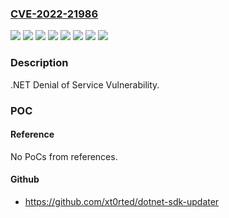### [CVE-2022-21986](https://cve.mitre.org/cgi-bin/cvename.cgi?name=CVE-2022-21986)
![](https://img.shields.io/static/v1?label=Product&message=.NET%205.0&color=blue)
![](https://img.shields.io/static/v1?label=Product&message=.NET%206.0&color=blue)
![](https://img.shields.io/static/v1?label=Product&message=Microsoft%20Visual%20Studio%202019%20version%2016.11%20(includes%2016.0%20-%2016.10)&color=blue)
![](https://img.shields.io/static/v1?label=Product&message=Microsoft%20Visual%20Studio%202019%20version%2016.9%20(includes%2016.0%20-%2016.8)&color=blue)
![](https://img.shields.io/static/v1?label=Product&message=Microsoft%20Visual%20Studio%202022%20version%2017.0&color=blue)
![](https://img.shields.io/static/v1?label=Product&message=Visual%20Studio%202019%20for%20Mac%20version%208.10&color=blue)
![](https://img.shields.io/static/v1?label=Version&message=n%2Fa&color=blue)
![](https://img.shields.io/static/v1?label=Vulnerability&message=Denial%20of%20Service&color=brighgreen)

### Description

.NET Denial of Service Vulnerability.

### POC

#### Reference
No PoCs from references.

#### Github
- https://github.com/xt0rted/dotnet-sdk-updater


